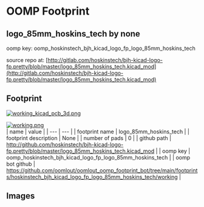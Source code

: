 # OOMP Footprint  
## logo_85mm_hoskins_tech  by none  
  
oomp key: oomp_hoskinstech_bjh_kicad_logo_fp_logo_85mm_hoskins_tech  
  
source repo at: [http://gitlab.com/hoskinstech/bjh-kicad-logo-fp.pretty/blob/master/logo_85mm_hoskins_tech.kicad_mod](http://gitlab.com/hoskinstech/bjh-kicad-logo-fp.pretty/blob/master/logo_85mm_hoskins_tech.kicad_mod)  
## Footprint  
  
[![working_kicad_pcb_3d.png](working_kicad_pcb_3d_600.png)](working_kicad_pcb_3d.png)  
  
[![working.png](working_600.png)](working.png)  
| name | value | 
| --- | --- | 
| footprint name | logo_85mm_hoskins_tech | 
| footprint description | None | 
| number of pads | 0 | 
| github path | http://github.com/hoskinstech/bjh-kicad-logo-fp.pretty/blob/master/logo_85mm_hoskins_tech.kicad_mod | 
| oomp key | oomp_hoskinstech_bjh_kicad_logo_fp_logo_85mm_hoskins_tech | 
| oomp bot github | https://github.com/oomlout/oomlout_oomp_footprint_bot/tree/main/footprints/hoskinstech_bjh_kicad_logo_fp_logo_85mm_hoskins_tech/working | 
## Images  

